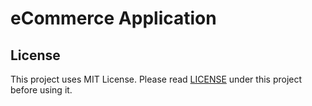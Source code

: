 # eCommerce Application

## License

This project uses MIT License. Please read [LICENSE](https://github.com/kalyani7t/nd035-project06-eCommerceApp/blob/master/LICENSE) under this project before using it.
